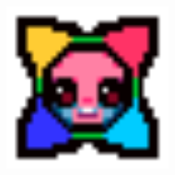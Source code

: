 <p align="center">
  <img
    src="https://raw.githubusercontent.com/Sulayre/tboi-fltrainer/refs/heads/main/icon.png"
    alt="fltrainer icon"
    height=320
    width=320
  />
